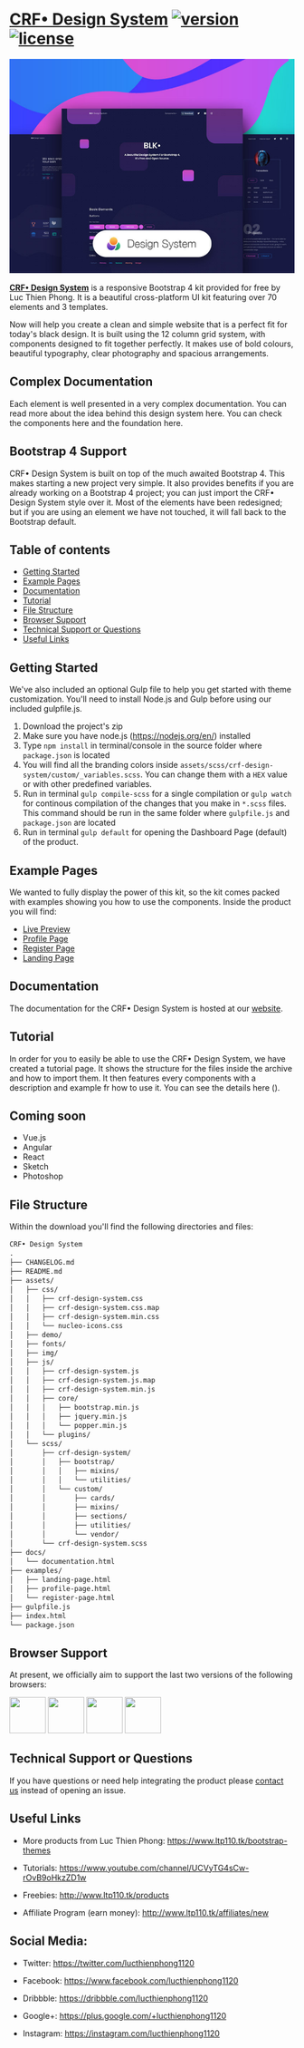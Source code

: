 # [CRF• Design  System](http://www.ltp110.tk/crf-design-system/index.html) [![version][version-badge]][CHANGELOG] [![license][license-badge]][LICENSE]

![alt text](./assets/img/thumbnail.jpg "CRF• Design System")


**[CRF• Design  System](http://www.ltp110.tk/crf-design-system/index.html)** is a responsive Bootstrap 4 kit provided for free by Luc Thien Phong. It is a beautiful cross-platform UI kit featuring over 70 elements and 3 templates.

Now will help you create a clean and simple website that is a perfect fit for today's black design. It is built using the 12 column grid system, with components designed to fit together perfectly. It makes use of bold colours, beautiful typography, clear photography and spacious arrangements.

## Complex Documentation

Each element is well presented in a very complex documentation. You can read more about the idea behind this design system here. You can check the components here and the foundation here.

## Bootstrap 4 Support

CRF• Design System is built on top of the much awaited Bootstrap 4. This makes starting a new project very simple. It also provides benefits if you are already working on a Bootstrap 4 project; you can just import the CRF• Design System style over it. Most of the elements have been redesigned; but if you are using an element we have not touched, it will fall back to the Bootstrap default.

## Table of contents

* [Getting Started](#getting-started)
* [Example Pages](#example-pages)
* [Documentation](#documentation)
* [Tutorial](#tutorial)
* [File Structure](#file-structure)
* [Browser Support](#browser-support)
* [Technical Support or Questions](#technical-support-or-questions)
* [Useful Links](#useful-links)

## Getting Started

We've also included an optional Gulp file to help you get started with theme customization. You'll need to install Node.js and Gulp before using our included gulpfile.js.

1. Download the project's zip
2. Make sure you have node.js (https://nodejs.org/en/) installed
3. Type `npm install` in terminal/console in the source folder where `package.json` is located
4. You will find all the branding colors inside `assets/scss/crf-design-system/custom/_variables.scss`. You can change them with a `HEX` value or with other predefined variables.
5. Run in terminal `gulp compile-scss` for a single compilation or `gulp watch` for continous compilation of the changes that you make in `*.scss` files. This command should be run in the same folder where `gulpfile.js` and `package.json` are located
6. Run in terminal `gulp default` for opening the Dashboard Page (default) of the product.

## Example Pages

We wanted to fully display the power of this kit, so the kit comes packed with examples showing you how to use the components. Inside the product you will find:

+ [Live Preview](http://www.ltp110.tk/crf-design-system/index.html)
+ [Profile Page](http://www.ltp110.tk/crf-design-system/examples/profile-page.html)
+ [Register Page](http://www.ltp110.tk/crf-design-system/examples/register-page.html)
+ [Landing Page](http://www.ltp110.tk/crf-design-system/examples/landing-page.html)

## Documentation

The documentation for the CRF• Design System is hosted at our [website](./docs/documentation.html).

## Tutorial

In order for you to easily be able to use the CRF• Design System, we have created a tutorial page. It shows the structure for the files inside the archive and how to import them. It then features every components with a description and example fr how to use it. You can see the details here ().

## Coming soon

- Vue.js
- Angular
- React
- Sketch
- Photoshop

## File Structure

Within the download you'll find the following directories and files:

```
CRF• Design System
.
├── CHANGELOG.md
├── README.md
├── assets/
│   ├── css/
│   │   ├── crf-design-system.css
│   │   ├── crf-design-system.css.map
│   │   ├── crf-design-system.min.css
│   │   └── nucleo-icons.css
│   ├── demo/
│   ├── fonts/
│   ├── img/
│   ├── js/
│   │   ├── crf-design-system.js
│   │   ├── crf-design-system.js.map
│   │   ├── crf-design-system.min.js
│   │   ├── core/
│   │   │   ├── bootstrap.min.js
│   │   │   ├── jquery.min.js
│   │   │   └── popper.min.js
│   │   └── plugins/
│   └── scss/
│       ├── crf-design-system/
│       │   ├── bootstrap/
│       │   │   ├── mixins/
│       │   │   └── utilities/
│       │   └── custom/
│       │       ├── cards/
│       │       ├── mixins/
│       │       ├── sections/
│       │       ├── utilities/
│       │       └── vendor/
│       └── crf-design-system.scss
├── docs/
│   └── documentation.html
├── examples/
│   ├── landing-page.html
│   ├── profile-page.html
│   └── register-page.html
├── gulpfile.js
├── index.html
└── package.json
```

## Browser Support

At present, we officially aim to support the last two versions of the following browsers:

<img src="https://s3.amazonaws.com/creativetim_bucket/github/browser/chrome.png" width="64" height="64"> <img src="https://s3.amazonaws.com/creativetim_bucket/github/browser/firefox.png" width="64" height="64"> <img src="https://s3.amazonaws.com/creativetim_bucket/github/browser/edge.png" width="64" height="64"> <img src="https://s3.amazonaws.com/creativetim_bucket/github/browser/safari.png" width="64" height="64">

## Technical Support or Questions

If you have questions or need help integrating the product please [contact us](https://www.ltp110.tk/contact-us) instead of opening an issue.

## Useful Links

- More products from Luc Thien Phong: <https://www.ltp110.tk/bootstrap-themes>

- Tutorials: <https://www.youtube.com/channel/UCVyTG4sCw-rOvB9oHkzZD1w>

- Freebies: <http://www.ltp110.tk/products>

- Affiliate Program (earn money): <http://www.ltp110.tk/affiliates/new>

## Social Media:

* Twitter: <https://twitter.com/lucthienphong1120>

* Facebook: <https://www.facebook.com/lucthienphong1120>

* Dribbble: <https://dribbble.com/lucthienphong1120>

* Google+: <https://plus.google.com/+lucthienphong1120>

* Instagram: <https://instagram.com/lucthienphong1120>

[CHANGELOG]: ./CHANGELOG.md
[LICENSE]: ./LICENSE
[version-badge]: https://img.shields.io/badge/version-1.0.0-blue.svg
[license-badge]: https://img.shields.io/badge/license-MIT-blue.svg
